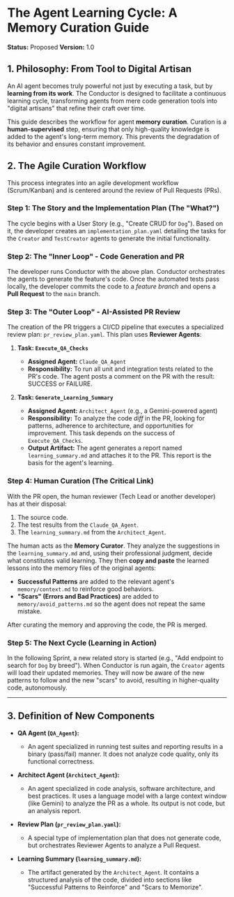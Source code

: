 # The Agent Learning Cycle: A Memory Curation Guide

**Status:** Proposed
**Version:** 1.0

## 1. Philosophy: From Tool to Digital Artisan

An AI agent becomes truly powerful not just by executing a task, but by **learning from its work**. The Conductor is designed to facilitate a continuous learning cycle, transforming agents from mere code generation tools into "digital artisans" that refine their craft over time.

This guide describes the workflow for agent **memory curation**. Curation is a **human-supervised** step, ensuring that only high-quality knowledge is added to the agent's long-term memory. This prevents the degradation of its behavior and ensures constant improvement.

## 2. The Agile Curation Workflow

This process integrates into an agile development workflow (Scrum/Kanban) and is centered around the review of Pull Requests (PRs).

### Step 1: The Story and the Implementation Plan (The "What?")

The cycle begins with a User Story (e.g., "Create CRUD for `Dog`"). Based on it, the developer creates an `implementation_plan.yaml` detailing the tasks for the `Creator` and `TestCreator` agents to generate the initial functionality.

### Step 2: The "Inner Loop" - Code Generation and PR

The developer runs Conductor with the above plan. Conductor orchestrates the agents to generate the feature's code. Once the automated tests pass locally, the developer commits the code to a *feature branch* and opens a **Pull Request** to the `main` branch.

### Step 3: The "Outer Loop" - AI-Assisted PR Review

The creation of the PR triggers a CI/CD pipeline that executes a specialized review plan: `pr_review_plan.yaml`. This plan uses **Reviewer Agents**:

1.  **Task: `Execute_QA_Checks`**
    *   **Assigned Agent:** `Claude_QA_Agent`
    *   **Responsibility:** To run all unit and integration tests related to the PR's code. The agent posts a comment on the PR with the result: SUCCESS or FAILURE.

2.  **Task: `Generate_Learning_Summary`**
    *   **Assigned Agent:** `Architect_Agent` (e.g., a Gemini-powered agent)
    *   **Responsibility:** To analyze the code *diff* in the PR, looking for patterns, adherence to architecture, and opportunities for improvement. This task depends on the success of `Execute_QA_Checks`.
    *   **Output Artifact:** The agent generates a report named `learning_summary.md` and attaches it to the PR. This report is the basis for the agent's learning.

### Step 4: Human Curation (The Critical Link)

With the PR open, the human reviewer (Tech Lead or another developer) has at their disposal:
1.  The source code.
2.  The test results from the `Claude_QA_Agent`.
3.  The `learning_summary.md` from the `Architect_Agent`.

The human acts as the **Memory Curator**. They analyze the suggestions in the `learning_summary.md` and, using their professional judgment, decide what constitutes valid learning. They then **copy and paste** the learned lessons into the memory files of the original agents:

*   **Successful Patterns** are added to the relevant agent's `memory/context.md` to reinforce good behaviors.
*   **"Scars" (Errors and Bad Practices)** are added to `memory/avoid_patterns.md` so the agent does not repeat the same mistake.

After curating the memory and approving the code, the PR is merged.

### Step 5: The Next Cycle (Learning in Action)

In the following Sprint, a new related story is started (e.g., "Add endpoint to search for `Dog` by breed"). When Conductor is run again, the `Creator` agents will load their updated memories. They will now be aware of the new patterns to follow and the new "scars" to avoid, resulting in higher-quality code, autonomously.

---

## 3. Definition of New Components

*   **QA Agent (`QA_Agent`):**
    *   An agent specialized in running test suites and reporting results in a binary (pass/fail) manner. It does not analyze code quality, only its functional correctness.

*   **Architect Agent (`Architect_Agent`):**
    *   An agent specialized in code analysis, software architecture, and best practices. It uses a language model with a large context window (like Gemini) to analyze the PR as a whole. Its output is not code, but an analysis report.

*   **Review Plan (`pr_review_plan.yaml`):**
    *   A special type of implementation plan that does not generate code, but orchestrates Reviewer Agents to analyze a Pull Request.

*   **Learning Summary (`learning_summary.md`):**
    *   The artifact generated by the `Architect_Agent`. It contains a structured analysis of the code, divided into sections like "Successful Patterns to Reinforce" and "Scars to Memorize".